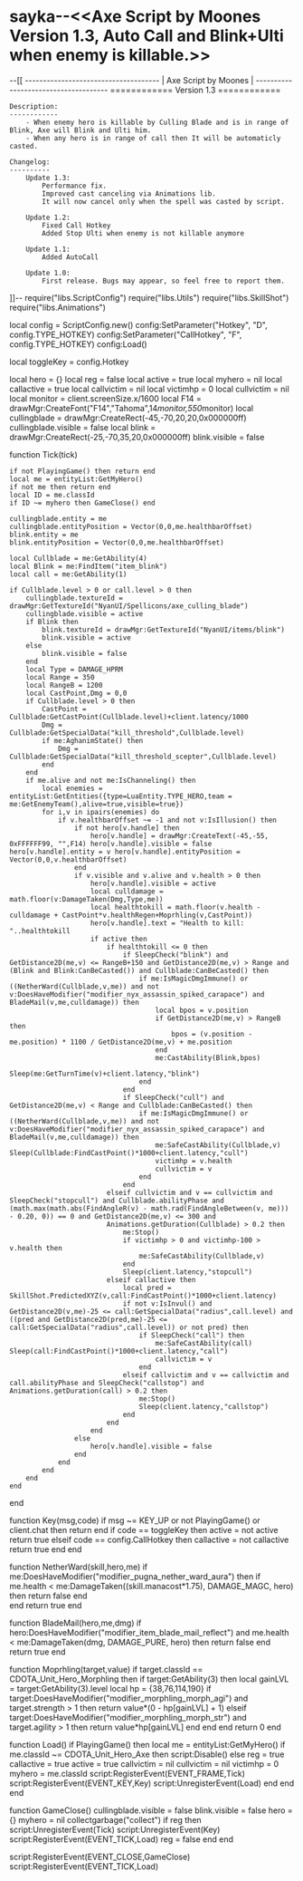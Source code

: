 # sayka--<<Axe Script by Moones Version 1.3, Auto Call and Blink+Ulti when enemy is killable.>>
--[[
	-------------------------------------
	|       Axe Script by Moones        |
	-------------------------------------
	============ Version 1.3 ============
	 
	Description:
	------------	
		- When enemy hero is killable by Culling Blade and is in range of Blink, Axe will Blink and Ulti him.
		- When any hero is in range of call then It will be automaticly casted.
	   
	Changelog:
	----------
		Update 1.3:
			Performance fix.
			Improved cast canceling via Animations lib.
			It will now cancel only when the spell was casted by script.
			
		Update 1.2:
			Fixed Call Hotkey
			Added Stop Ulti when enemy is not killable anymore
			
		Update 1.1:
			Added AutoCall

		Update 1.0:
			First release. Bugs may appear, so feel free to report them.
]]--
require("libs.ScriptConfig")
require("libs.Utils")
require("libs.SkillShot")
require("libs.Animations")

local config = ScriptConfig.new()
config:SetParameter("Hotkey", "D", config.TYPE_HOTKEY)
config:SetParameter("CallHotkey", "F", config.TYPE_HOTKEY)
config:Load()

local toggleKey = config.Hotkey

local hero = {} local reg = false
local active = true local myhero = nil local callactive = true local callvictim = nil
local victimhp = 0 local cullvictim = nil
local monitor = client.screenSize.x/1600
local F14 = drawMgr:CreateFont("F14","Tahoma",14*monitor,550*monitor)
local cullingblade = drawMgr:CreateRect(-45,-70,20,20,0x000000ff) cullingblade.visible = false
local blink = drawMgr:CreateRect(-25,-70,35,20,0x000000ff) blink.visible = false

function Tick(tick)
	
	if not PlayingGame() then return end
	local me = entityList:GetMyHero()	
	if not me then return end
	local ID = me.classId
	if ID ~= myhero then GameClose() end

	cullingblade.entity = me 
	cullingblade.entityPosition = Vector(0,0,me.healthbarOffset)
	blink.entity = me 
	blink.entityPosition = Vector(0,0,me.healthbarOffset)
	
	local Cullblade = me:GetAbility(4)
	local Blink = me:FindItem("item_blink")
	local call = me:GetAbility(1)
	
	if Cullblade.level > 0 or call.level > 0 then
		cullingblade.textureId = drawMgr:GetTextureId("NyanUI/Spellicons/axe_culling_blade")
		cullingblade.visible = active
		if Blink then
			blink.textureId = drawMgr:GetTextureId("NyanUI/items/blink")
			blink.visible = active
		else
			blink.visible = false
		end
		local Type = DAMAGE_HPRM
		local Range = 350
		local RangeB = 1200
		local CastPoint,Dmg = 0,0
		if Cullblade.level > 0 then
			CastPoint = Cullblade:GetCastPoint(Cullblade.level)+client.latency/1000
			Dmg = Cullblade:GetSpecialData("kill_threshold",Cullblade.level)
			if me:AghanimState() then		
				Dmg = Cullblade:GetSpecialData("kill_threshold_scepter",Cullblade.level)
			end
		end
		if me.alive and not me:IsChanneling() then
			local enemies = entityList:GetEntities({type=LuaEntity.TYPE_HERO,team = me:GetEnemyTeam(),alive=true,visible=true})
			for i,v in ipairs(enemies) do
				if v.healthbarOffset ~= -1 and not v:IsIllusion() then
					if not hero[v.handle] then
						hero[v.handle] = drawMgr:CreateText(-45,-55, 0xFFFFFF99, "",F14) hero[v.handle].visible = false hero[v.handle].entity = v hero[v.handle].entityPosition = Vector(0,0,v.healthbarOffset)
					end
					if v.visible and v.alive and v.health > 0 then
						hero[v.handle].visible = active
						local culldamage = math.floor(v:DamageTaken(Dmg,Type,me))
						local healthtokill = math.floor(v.health - culldamage + CastPoint*v.healthRegen+Moprhling(v,CastPoint))
						hero[v.handle].text = "Health to kill: "..healthtokill
						if active then
							if healthtokill <= 0 then
								if SleepCheck("blink") and GetDistance2D(me,v) <= RangeB+150 and GetDistance2D(me,v) > Range and (Blink and Blink:CanBeCasted()) and Cullblade:CanBeCasted() then
									if me:IsMagicDmgImmune() or ((NetherWard(Cullblade,v,me)) and not v:DoesHaveModifier("modifier_nyx_assassin_spiked_carapace") and BladeMail(v,me,culldamage)) then
										local bpos = v.position
										if GetDistance2D(me,v) > RangeB then
											bpos = (v.position - me.position) * 1100 / GetDistance2D(me,v) + me.position
										end
										me:CastAbility(Blink,bpos)		
										Sleep(me:GetTurnTime(v)+client.latency,"blink")
									end
								end
								if SleepCheck("cull") and GetDistance2D(me,v) < Range and Cullblade:CanBeCasted() then
									if me:IsMagicDmgImmune() or ((NetherWard(Cullblade,v,me)) and not v:DoesHaveModifier("modifier_nyx_assassin_spiked_carapace") and BladeMail(v,me,culldamage)) then
										me:SafeCastAbility(Cullblade,v)	Sleep(Cullblade:FindCastPoint()*1000+client.latency,"cull")
										victimhp = v.health
										cullvictim = v
									end
								end
							elseif cullvictim and v == cullvictim and SleepCheck("stopcull") and Cullblade.abilityPhase and (math.max(math.abs(FindAngleR(v) - math.rad(FindAngleBetween(v, me))) - 0.20, 0)) == 0 and GetDistance2D(me,v) <= 300 and 
							Animations.getDuration(Cullblade) > 0.2 then
								me:Stop()
								if victimhp > 0 and victimhp-100 > v.health then
									me:SafeCastAbility(Cullblade,v)
								end
								Sleep(client.latency,"stopcull")
							elseif callactive then
								local pred = SkillShot.PredictedXYZ(v,call:FindCastPoint()*1000+client.latency)
								if not v:IsInvul() and GetDistance2D(v,me)-25 <= call:GetSpecialData("radius",call.level) and ((pred and GetDistance2D(pred,me)-25 <= call:GetSpecialData("radius",call.level)) or not pred) then
									if SleepCheck("call") then
										me:SafeCastAbility(call) Sleep(call:FindCastPoint()*1000+client.latency,"call")
										callvictim = v
									end
								elseif callvictim and v == callvictim and call.abilityPhase and SleepCheck("callstop") and Animations.getDuration(call) > 0.2 then
									me:Stop()
									Sleep(client.latency,"callstop")
								end
							end		
						end		
					else
						hero[v.handle].visible = false
					end
				end
			end
		end
	end
end

function Key(msg,code)
	if msg ~= KEY_UP or not PlayingGame() or client.chat then
		return
	end
	if code == toggleKey then
		active = not active
		return true
	elseif code == config.CallHotkey then
		callactive = not callactive
		return true
	end
end

function NetherWard(skill,hero,me)
	if me:DoesHaveModifier("modifier_pugna_nether_ward_aura") then
		if me.health < me:DamageTaken((skill.manacost*1.75), DAMAGE_MAGC, hero) then
			return false
		end		
	end
	return true
end

function BladeMail(hero,me,dmg)
	if hero:DoesHaveModifier("modifier_item_blade_mail_reflect") and me.health < me:DamageTaken(dmg, DAMAGE_PURE, hero) then
		return false
	end
	return true
end

function Moprhling(target,value)
	if target.classId == CDOTA_Unit_Hero_Morphling then
		if target:GetAbility(3) then
			local gainLVL = target:GetAbility(3).level
			local hp = {38,76,114,190}
			if target:DoesHaveModifier("modifier_morphling_morph_agi") and target.strength > 1 then
				return value*(0 - hp[gainLVL] + 1)
			elseif target:DoesHaveModifier("modifier_morphling_morph_str") and target.agility > 1 then
				return value*hp[gainLVL]
			end
		end
	end
	return 0
end

function Load()
	if PlayingGame() then
		local me = entityList:GetMyHero()
		if me.classId ~= CDOTA_Unit_Hero_Axe then 
			script:Disable() 
		else
			reg = true
			callactive = true
			active = true
			callvictim = nil
			cullvictim = nil
			victimhp = 0
			myhero = me.classId
			script:RegisterEvent(EVENT_FRAME,Tick)
			script:RegisterEvent(EVENT_KEY,Key)
			script:UnregisterEvent(Load)
		end
	end
end

function GameClose()
	cullingblade.visible = false
	blink.visible = false
	hero = {}
	myhero = nil
	collectgarbage("collect")
	if reg then
		script:UnregisterEvent(Tick)
		script:UnregisterEvent(Key)
		script:RegisterEvent(EVENT_TICK,Load)
		reg = false
	end
end

script:RegisterEvent(EVENT_CLOSE,GameClose)
script:RegisterEvent(EVENT_TICK,Load)

